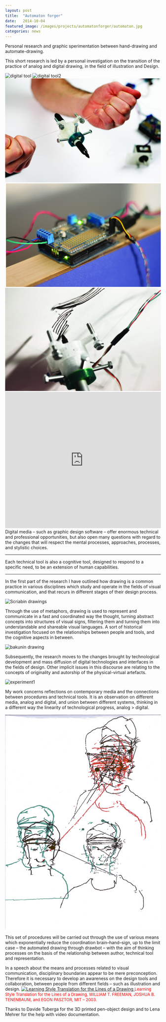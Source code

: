 ```yaml
---
layout: post
title:  "Automaton forger"
date:   2014-10-04
featured_image: /images/projects/automatonforger/automaton.jpg
categories: news
---
```


Personal research and graphic sperimentation between hand-drawing and automate-drawing.

This short research is led by a personal investigation on the transition of the practice of analog and digital drawing, in the field of illustration and Design.

<img src="http://payload155.cargocollective.com/1/10/325579/5411202/Screen-Shot-2014-03-11-at-18.43.37.png" alt="digital tool">
<img src="http://payload155.cargocollective.com/1/10/325579/5411202/IMG_3751_1_o.jpg" alt="digital tool2">
<img src="/images/projects/automatonforger/gondola.jpg" alt="">
<img src="/images/projects/automatonforger/arduino.jpg" alt="">
<img src="/images/projects/automatonforger/drawbot.jpg" alt="">
<iframe src="https://player.vimeo.com/video/151308418?color=e74c3c&title=0&byline=0&portrait=0" width="100%" height="440" frameborder="0" webkitallowfullscreen mozallowfullscreen allowfullscreen></iframe>
<br>
Digital media – such as graphic design software – offer enormous technical and professional opportunities, but also open many questions with regard to the changes that will respect the mental processes, approaches, processes, and stylistic choices.

<hr>
<div class="highlight">
Each technical tool is also a cognitive tool, designed to respond to a specific need, to be an extension of human capabilities.
</div>
<hr>

In the first part of the research I have outlined how drawing is a common practice in various disciplines which study and operate in the fields of visual communication, and that recurs in different stages of their design process.

<img src="/images/projects/automatonforger/scriabin.gif" alt="Scriabin drawings">

Through the use of metaphors, drawing is used to represent and communicate in a fast and coordinated way the thought, turning abstract concepts into structures of visual signs, filtering them and turning them into understandable and shareable visual languages. A sort of historical investigation focused on the relationships between people and tools, and the cognitive aspects in between.

<img src="/images/projects/automatonforger/bakunin.jpg" alt="bakunin drawing">

Subsequently, the research moves to the changes brought by technological development and mass diffusion of digital technologies and interfaces in the fields of design. Other implicit issues in this discourse are relating to the concepts of originality and autorship of the physical-virtual artefacts.

<img src="http://payload155.cargocollective.com/1/10/325579/5411202/IMG_3775_o.jpg" alt="experiment1">

My work concerns reflections on contemporary media and the connections between procedures and technical tools. It is an observation on different media, analog and digital,
and union between different systems, thinking in a different way the linearity of technological progress, analog > digital.

<img src="/images/projects/automatonforger/experimentX.jpg" alt="experiment2">

This set of procedures will be carried out through the use of various means which exponentially reduce the coordination brain–hand–sign, up to the limit case – the automated drawing through drawbot – with the aim of thinking processes on the basis of the relationship between author, technical tool and representation.


In a speech about the means and processes related to visual communication, disciplinary boundaries appear to be mere preconception. Therefore it is necessary to develop an awareness on the design tools and collaboration, between people from different fields – such as illustration and design.
<a href="http://web.mit.edu/cocosci/Papers/line-drawings-in-press-old.pdf">
<img src="http://40.media.tumblr.com/7330efed61da8dd96671719b2cbbdac2/tumblr_mv3bf0isEO1slid3lo1_1280.png" alt="Learning Style Translation for the Lines of a Drawing">
</a>
<font size="2" font color="red">Learning Style Translation for the Lines of a Drawing, WILLIAM T. FREEMAN, JOSHUA B. TENENBAUM, and EGON PASZTOR, MIT – 2003.</font>

<!--Some applications of the experiment had the potential aim to not reveal explicitly the gap between the analog and the digital process of the drawings. -->

Thanks to Davide Tuberga for the 3D printed pen-object design and to Lena Mehrer for the help with video documentation.

<div class="blockquote">

</div>
